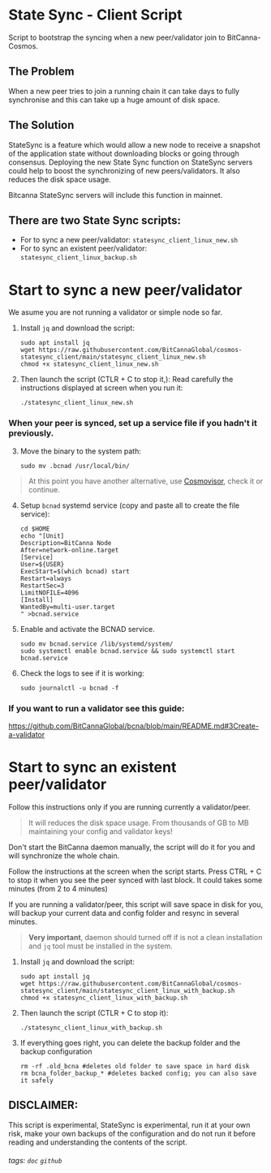 # State Sync - Client Script
Script to bootstrap the syncing when a new peer/validator join to BitCanna-Cosmos.

## The Problem
When a new peer tries to join a running chain it can take days to fully synchronise and this can take up a huge amount of disk space.

## The Solution
StateSync is a feature which would allow a new node to receive a snapshot of the application state without downloading blocks or going through consensus. Deploying the new State Sync function on StateSync servers could help to boost the synchronizing of new peers/validators. It also reduces the disk space usage. 

Bitcanna StateSync servers will include this function in mainnet. 

## There are two State Sync scripts: 
* For to sync a new peer/validator: `statesync_client_linux_new.sh`
* For to sync an existent peer/validator: `statesync_client_linux_backup.sh`

# Start to sync a new peer/validator 
We asume you are not running a validator or simple node so far.

1. Install `jq` and download the script:

    ```
    sudo apt install jq
    wget https://raw.githubusercontent.com/BitCannaGlobal/cosmos-statesync_client/main/statesync_client_linux_new.sh
    chmod +x statesync_client_linux_new.sh
    ```

2. Then launch the script (CTLR + C to stop it,):
Read carefully the instructions displayed at screen when you run it:
    ```
    ./statesync_client_linux_new.sh
    ```
### When your peer is synced, set up a service file if you hadn't it previously.
3. Move the binary to the system path:
    ```
    sudo mv .bcnad /usr/local/bin/
    ```
> At this point you have another alternative, use [Cosmovisor](https://github.com/BitCannaGlobal/bcna/blob/main/2.3.cosmovisor.md), check it or continue.
4. Setup `bcnad` systemd service (copy and paste all to create the file service):
    ```
    cd $HOME
    echo "[Unit]
    Description=BitCanna Node
    After=network-online.target
    [Service]
    User=${USER}
    ExecStart=$(which bcnad) start
    Restart=always
    RestartSec=3
    LimitNOFILE=4096
    [Install]
    WantedBy=multi-user.target
    " >bcnad.service
    ```
    
5. Enable and activate the BCNAD service.
    ```
    sudo mv bcnad.service /lib/systemd/system/
    sudo systemctl enable bcnad.service && sudo systemctl start bcnad.service
    ```
6. Check the logs to see if it is working:
    ```
    sudo journalctl -u bcnad -f
    ``` 

### If you want to run a validator see this guide:
https://github.com/BitCannaGlobal/bcna/blob/main/README.md#3Create-a-validator

# Start to sync an existent peer/validator 

Follow this instructions only if you are running currently a validator/peer.

> It will reduces the disk space usage. From thousands of GB to MB maintaining your config and validator keys!

Don't start the BitCanna daemon manually, the script will do it for you and will synchronize the whole chain. 

Follow the instructions at the screen when the script starts. 
Press CTRL + C to stop it when you see the peer synced with last block. It could takes some minutes (from 2 to 4 minutes)

If you are running a validator/peer, this script will save space in disk for you, will backup your current data and config folder and resync in several minutes.

> **Very important**, daemon should turned off if is not a clean installation and `jq` tool must be installed in the system.

1. Install `jq` and download the script:

    ```
    sudo apt install jq
    wget https://raw.githubusercontent.com/BitCannaGlobal/cosmos-statesync_client/main/statesync_client_linux_with_backup.sh
    chmod +x statesync_client_linux_with_backup.sh
    ```

2. Then launch the script (CTLR + C to stop it):
    ```
    ./statesync_client_linux_with_backup.sh
    ```

3. If everything goes right, you can delete the backup folder and the backup configuration
    ```
    rm -rf .old_bcna #deletes old folder to save space in hard disk
    rm bcna_folder_backup_* #deletes backed config; you can also save it safely

## DISCLAIMER:
This script is experimental, StateSync is experimental, run it at your own risk, make your own backups of the configuration and do not run it before reading and understanding the contents of the script.


###### tags: `doc` `github`
